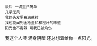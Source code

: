 
    最后 一切重归简单
    几乎无风
    我的头发里布满盐粒
    我也能闻到金枪鱼和和橙汁的味道
    阳光也不毒辣 可我已被灼伤
    
我这个人噢 满身阴暗 还总想着给你一点阳光。

